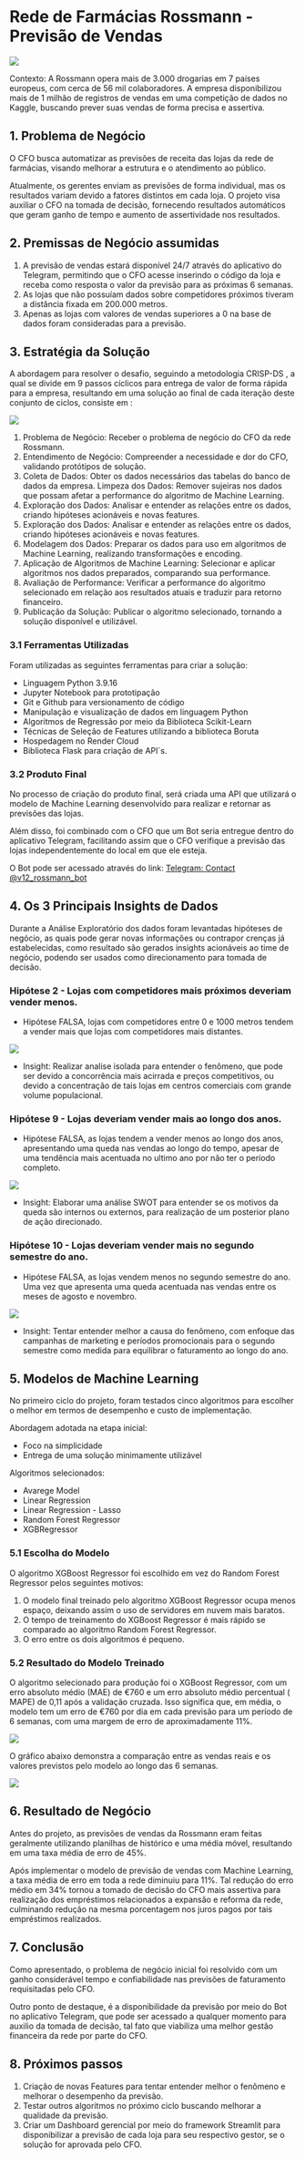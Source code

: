 # **Rede de Farmácias Rossmann - Previsão de Vendas**
![](img/ross.jpg)

Contexto: A Rossmann opera mais de 3.000 drogarias em 7 países europeus, com cerca de 56 mil colaboradores. A empresa disponibilizou mais de 1 milhão de registros de vendas em uma competição de dados no Kaggle, buscando prever suas vendas de forma precisa e assertiva.

## 1. Problema de Negócio

O CFO busca automatizar as previsões de receita das lojas da rede de farmácias, visando melhorar a estrutura e o atendimento ao público. 

Atualmente, os gerentes enviam as previsões de forma individual, mas os resultados variam devido a fatores distintos em cada loja. O projeto visa auxiliar o CFO na tomada de decisão, fornecendo resultados automáticos que geram ganho de tempo e aumento de assertividade nos resultados.

## 2. Premissas de Negócio assumidas

1. A previsão de vendas estará disponível 24/7 através do aplicativo do Telegram, permitindo que o CFO acesse inserindo o código da loja e receba como resposta o valor da previsão para as próximas 6 semanas.
2. As lojas que não possuíam dados sobre competidores próximos tiveram a distância fixada em 200.000 metros.
3. Apenas as lojas com valores de vendas superiores a 0 na base de dados foram consideradas para a previsão.

## 3. Estratégia da Solução

A abordagem para resolver o desafio, seguindo a metodologia CRISP-DS , a qual se divide em 9 passos cíclicos para entrega de valor de forma rápida para a empresa, resultando em uma solução ao final de cada iteração deste conjunto de ciclos, consiste em :

![](img/crisp_ds.png)

1. Problema de Negócio: Receber o problema de negócio do CFO da rede Rossmann.
2. Entendimento de Negócio: Compreender a necessidade e dor do CFO, validando protótipos de solução.
3. Coleta de Dados: Obter os dados necessários das tabelas do banco de dados da empresa.
Limpeza dos Dados: Remover sujeiras nos dados que possam afetar a performance do algoritmo de Machine Learning.
4. Exploração dos Dados: Analisar e entender as relações entre os dados, criando hipóteses acionáveis e novas features.
5. Exploração dos Dados: Analisar e entender as relações entre os dados, criando hipóteses acionáveis e novas features.
6. Modelagem dos Dados: Preparar os dados para uso em algoritmos de Machine Learning, realizando transformações e encoding.
7. Aplicação de Algoritmos de Machine Learning: Selecionar e aplicar algoritmos nos dados preparados, comparando sua performance.
8. Avaliação de Performance: Verificar a performance do algoritmo selecionado em relação aos resultados atuais e traduzir para retorno financeiro.
9. Publicação da Solução: Publicar o algoritmo selecionado, tornando a solução disponível e utilizável.

### 3.1 Ferramentas Utilizadas

Foram utilizadas as seguintes ferramentas para criar a solução:

- Linguagem Python 3.9.16
- Jupyter Notebook para prototipação
- Git e Github para versionamento de código
- Manipulação e visualização de dados em linguagem Python
- Algoritmos de Regressão por meio da Biblioteca Scikit-Learn
- Técnicas de Seleção de Features utilizando a biblioteca Boruta
- Hospedagem no Render Cloud
- Biblioteca Flask para criação de API´s.

### 3.2 Produto Final

No processo de criação do produto final, será criada uma API que utilizará o modelo de Machine Learning desenvolvido para realizar e retornar as previsões das lojas.

Além disso, foi combinado com o CFO que um Bot seria entregue dentro do aplicativo Telegram, facilitando assim que o CFO verifique a previsão das lojas independentemente do local em que ele esteja.

O Bot pode ser acessado através do link: [Telegram: Contact @v12_rossmann_bot](https://t.me/v12_rossmann_bot)

## 4. Os 3 Principais Insights de Dados

Durante a Análise Exploratório dos dados foram levantadas hipóteses de negócio, as quais pode gerar novas informações ou contrapor crenças já estabelecidas, como resultado são gerados insights acionáveis ao time de negócio, podendo ser usados como direcionamento para tomada de decisão.

### **Hipótese 2 - Lojas com competidores mais próximos deveriam vender menos.**

- Hipótese FALSA, lojas com competidores entre 0 e 1000 metros tendem a vender mais que lojas com competidores mais distantes.

![](img/h2.png)

- Insight: Realizar analise isolada para entender o fenômeno, que pode ser devido a concorrência mais acirrada e preços competitivos, ou devido a concentração de tais lojas em centros comerciais com grande volume populacional.

### **Hipótese 9 - Lojas deveriam vender mais ao longo dos anos.**

- Hipótese FALSA, as lojas tendem a vender menos ao longo dos anos, apresentando uma queda nas vendas ao longo do tempo, apesar de uma tendência mais acentuada no ultimo ano por não ter o período completo.

![](img/h9.png)

- Insight: Elaborar uma análise SWOT para entender se os motivos da queda são internos ou externos, para realização de um posterior plano de ação direcionado.

### **Hipótese 10 - Lojas deveriam vender mais no segundo semestre do ano.**

- Hipótese FALSA, as lojas vendem menos no segundo semestre do ano. Uma vez que apresenta uma queda acentuada nas vendas entre os meses de agosto e novembro.

![](img/h10.png)

- Insight: Tentar entender melhor a causa do fenômeno, com enfoque das campanhas de marketing e períodos promocionais para o segundo semestre como medida para equilibrar o faturamento ao longo do ano.

## 5. Modelos de Machine Learning

No primeiro ciclo do projeto, foram testados cinco algoritmos para escolher o melhor em termos de desempenho e custo de implementação.

Abordagem adotada na etapa inicial:

- Foco na simplicidade
- Entrega de uma solução minimamente utilizável

Algoritmos selecionados:

- Avarege Model
- Linear Regression
- Linear Regression - Lasso
- Random Forest Regressor
- XGBRegressor

### 5.1 Escolha do Modelo

O algoritmo XGBoost Regressor foi escolhido em vez do Random Forest Regressor pelos seguintes motivos:

1. O modelo final treinado pelo algoritmo XGBoost Regressor ocupa menos espaço, deixando assim o uso de servidores em nuvem mais baratos.
2. O tempo de treinamento do XGBoost Regressor é mais rápido se comparado ao algoritmo Random Forest Regressor.
3. O erro entre os dois algoritmos é pequeno.

### 5.2 Resultado do Modelo Treinado

O algoritmo selecionado para produção foi o XGBoost Regressor, com um erro absoluto médio (MAE) de €760  e um erro absoluto médio percentual ( MAPE) de 0,11 após a validação cruzada. Isso significa que, em média, o modelo tem um erro de €760 por dia em cada previsão para um período de 6 semanas, com uma margem de erro de aproximadamente 11%.

![](img/final_model.png)

O gráfico abaixo demonstra a comparação entre as vendas reais e os valores previstos pelo modelo ao longo das 6 semanas.

![](img/predi.png)


## 6. Resultado de Negócio

Antes do projeto, as previsões de vendas da Rossmann eram feitas geralmente utilizando planilhas de histórico e uma média móvel, resultando em uma taxa média de erro de 45%.

 Após  implementar o modelo de previsão de vendas com Machine Learning, a taxa média de erro em toda a rede diminuiu para 11%. Tal redução do erro médio em 34% tornou a tomado de decisão do CFO mais assertiva para realização dos empréstimos relacionados a expansão e reforma da rede, culminando redução na mesma porcentagem nos juros pagos por tais empréstimos realizados.

## 7. Conclusão

Como apresentado, o problema de negócio inicial foi resolvido com um ganho considerável tempo e confiabilidade nas previsões de faturamento requisitadas pelo CFO.

Outro ponto de destaque, é a disponibilidade da previsão  por meio do Bot no aplicativo Telegram, que pode ser acessado a qualquer momento para auxilio da tomada de decisão, tal fato que viabiliza uma melhor gestão financeira da rede por parte do CFO.

## 8. Próximos passos

1. Criação de novas Features para tentar entender melhor o fenômeno e melhorar o desempenho da previsão.
2. Testar outros algoritmos no próximo ciclo buscando melhorar a qualidade da previsão.
3. Criar um Dashboard gerencial por meio do framework Streamlit para disponibilizar a previsão de cada loja para seu respectivo gestor, se o solução for aprovada pelo CFO.